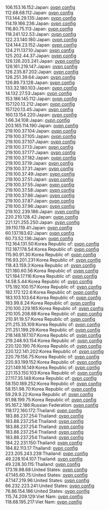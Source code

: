 106.153.16.152:Japan: [ovpn config](vpn/106_153_16_152.ovpn)  
112.68.68.112:Japan: [ovpn config](vpn/112_68_68_112.ovpn)  
113.144.29.135:Japan: [ovpn config](vpn/113_144_29_135.ovpn)  
114.19.166.236:Japan: [ovpn config](vpn/114_19_166_236.ovpn)  
116.80.75.113:Japan: [ovpn config](vpn/116_80_75_113.ovpn)  
118.241.122.53:Japan: [ovpn config](vpn/118_241_122_53.ovpn)  
122.23.140.180:Japan: [ovpn config](vpn/122_23_140_180.ovpn)  
124.144.23.152:Japan: [ovpn config](vpn/124_144_23_152.ovpn)  
124.211.137.10:Japan: [ovpn config](vpn/124_211_137_10.ovpn)  
125.202.44.37:Japan: [ovpn config](vpn/125_202_44_37.ovpn)  
126.126.203.241:Japan: [ovpn config](vpn/126_126_203_241.ovpn)  
126.161.219.147:Japan: [ovpn config](vpn/126_161_219_147.ovpn)  
126.235.87.202:Japan: [ovpn config](vpn/126_235_87_202.ovpn)  
126.251.39.64:Japan: [ovpn config](vpn/126_251_39_64.ovpn)  
126.89.73.128:Japan: [ovpn config](vpn/126_89_73_128.ovpn)  
133.32.180.103:Japan: [ovpn config](vpn/133_32_180_103.ovpn)  
14.132.27.53:Japan: [ovpn config](vpn/14_132_27_53.ovpn)  
153.186.145.112:Japan: [ovpn config](vpn/153_186_145_112.ovpn)  
157.120.13.212:Japan: [ovpn config](vpn/157_120_13_212.ovpn)  
157.120.13.45:Japan: [ovpn config](vpn/157_120_13_45.ovpn)  
160.13.154.220:Japan: [ovpn config](vpn/160_13_154_220.ovpn)  
1.66.34.108:Japan: [ovpn config](vpn/1_66_34_108.ovpn)  
203.165.114.190:Japan: [ovpn config](vpn/203_165_114_190.ovpn)  
219.100.37.104:Japan: [ovpn config](vpn/219_100_37_104.ovpn)  
219.100.37.105:Japan: [ovpn config](vpn/219_100_37_105.ovpn)  
219.100.37.107:Japan: [ovpn config](vpn/219_100_37_107.ovpn)  
219.100.37.13:Japan: [ovpn config](vpn/219_100_37_13.ovpn)  
219.100.37.177:Japan: [ovpn config](vpn/219_100_37_177.ovpn)  
219.100.37.182:Japan: [ovpn config](vpn/219_100_37_182.ovpn)  
219.100.37.19:Japan: [ovpn config](vpn/219_100_37_19.ovpn)  
219.100.37.31:Japan: [ovpn config](vpn/219_100_37_31.ovpn)  
219.100.37.49:Japan: [ovpn config](vpn/219_100_37_49.ovpn)  
219.100.37.51:Japan: [ovpn config](vpn/219_100_37_51.ovpn)  
219.100.37.55:Japan: [ovpn config](vpn/219_100_37_55.ovpn)  
219.100.37.58:Japan: [ovpn config](vpn/219_100_37_58.ovpn)  
219.100.37.86:Japan: [ovpn config](vpn/219_100_37_86.ovpn)  
219.100.37.87:Japan: [ovpn config](vpn/219_100_37_87.ovpn)  
219.100.37.96:Japan: [ovpn config](vpn/219_100_37_96.ovpn)  
219.102.239.186:Japan: [ovpn config](vpn/219_102_239_186.ovpn)  
220.210.128.42:Japan: [ovpn config](vpn/220_210_128_42.ovpn)  
221.121.255.250:Japan: [ovpn config](vpn/221_121_255_250.ovpn)  
39.110.119.41:Japan: [ovpn config](vpn/39_110_119_41.ovpn)  
60.137.183.62:Japan: [ovpn config](vpn/60_137_183_62.ovpn)  
60.73.52.136:Japan: [ovpn config](vpn/60_73_52_136.ovpn)  
112.164.131.50:Korea Republic of: [ovpn config](vpn/112_164_131_50.ovpn)  
112.187.178.54:Korea Republic of: [ovpn config](vpn/112_187_178_54.ovpn)  
115.90.91.30:Korea Republic of: [ovpn config](vpn/115_90_91_30.ovpn)  
116.93.201.231:Korea Republic of: [ovpn config](vpn/116_93_201_231.ovpn)  
118.43.159.3:Korea Republic of: [ovpn config](vpn/118_43_159_3.ovpn)  
121.180.60.56:Korea Republic of: [ovpn config](vpn/121_180_60_56.ovpn)  
121.184.17.116:Korea Republic of: [ovpn config](vpn/121_184_17_116.ovpn)  
14.58.5.44:Korea Republic of: [ovpn config](vpn/14_58_5_44.ovpn)  
175.192.100.157:Korea Republic of: [ovpn config](vpn/175_192_100_157.ovpn)  
182.172.122.6:Korea Republic of: [ovpn config](vpn/182_172_122_6.ovpn)  
183.103.103.64:Korea Republic of: [ovpn config](vpn/183_103_103_64.ovpn)  
183.99.8.24:Korea Republic of: [ovpn config](vpn/183_99_8_24.ovpn)  
210.100.229.165:Korea Republic of: [ovpn config](vpn/210_100_229_165.ovpn)  
210.105.208.88:Korea Republic of: [ovpn config](vpn/210_105_208_88.ovpn)  
210.91.19.57:Korea Republic of: [ovpn config](vpn/210_91_19_57.ovpn)  
211.215.35.109:Korea Republic of: [ovpn config](vpn/211_215_35_109.ovpn)  
211.251.199.29:Korea Republic of: [ovpn config](vpn/211_251_199_29.ovpn)  
218.148.187.107:Korea Republic of: [ovpn config](vpn/218_148_187_107.ovpn)  
219.248.93.154:Korea Republic of: [ovpn config](vpn/219_248_93_154.ovpn)  
220.120.190.76:Korea Republic of: [ovpn config](vpn/220_120_190_76.ovpn)  
220.122.141.202:Korea Republic of: [ovpn config](vpn/220_122_141_202.ovpn)  
220.79.156.75:Korea Republic of: [ovpn config](vpn/220_79_156_75.ovpn)  
220.93.199.152:Korea Republic of: [ovpn config](vpn/220_93_199_152.ovpn)  
221.149.16.149:Korea Republic of: [ovpn config](vpn/221_149_16_149.ovpn)  
221.153.150.103:Korea Republic of: [ovpn config](vpn/221_153_150_103.ovpn)  
27.117.35.148:Korea Republic of: [ovpn config](vpn/27_117_35_148.ovpn)  
58.150.189.252:Korea Republic of: [ovpn config](vpn/58_150_189_252.ovpn)  
58.151.98.70:Korea Republic of: [ovpn config](vpn/58_151_98_70.ovpn)  
59.29.9.22:Korea Republic of: [ovpn config](vpn/59_29_9_22.ovpn)  
61.98.199.75:Korea Republic of: [ovpn config](vpn/61_98_199_75.ovpn)  
95.167.2.186:Russian Federation: [ovpn config](vpn/95_167_2_186.ovpn)  
118.172.160.172:Thailand: [ovpn config](vpn/118_172_160_172.ovpn)  
183.88.237.254:Thailand: [ovpn config](vpn/183_88_237_254.ovpn)  
183.88.237.254:Thailand: [ovpn config](vpn/183_88_237_254.ovpn)  
183.88.237.254:Thailand: [ovpn config](vpn/183_88_237_254.ovpn)  
183.88.237.254:Thailand: [ovpn config](vpn/183_88_237_254.ovpn)  
183.88.237.254:Thailand: [ovpn config](vpn/183_88_237_254.ovpn)  
184.22.231.150:Thailand: [ovpn config](vpn/184_22_231_150.ovpn)  
184.82.113.17:Thailand: [ovpn config](vpn/184_82_113_17.ovpn)  
223.205.243.239:Thailand: [ovpn config](vpn/223_205_243_239.ovpn)  
49.228.104.107:Thailand: [ovpn config](vpn/49_228_104_107.ovpn)  
49.228.30.115:Thailand: [ovpn config](vpn/49_228_30_115.ovpn)  
173.19.98.68:United States: [ovpn config](vpn/173_19_98_68.ovpn)  
47.145.60.75:United States: [ovpn config](vpn/47_145_60_75.ovpn)  
47.147.219.96:United States: [ovpn config](vpn/47_147_219_96.ovpn)  
66.232.223.241:United States: [ovpn config](vpn/66_232_223_241.ovpn)  
76.86.154.186:United States: [ovpn config](vpn/76_86_154_186.ovpn)  
115.74.209.129:Viet Nam: [ovpn config](vpn/115_74_209_129.ovpn)  
118.68.195.217:Viet Nam: [ovpn config](vpn/118_68_195_217.ovpn)  
